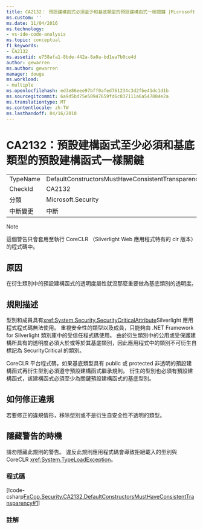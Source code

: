 ```yaml
---
title: CA2132： 預設建構函式必須至少和基底類型的預設建構函式一樣關鍵 |Microsoft 文件
ms.custom: ''
ms.date: 11/04/2016
ms.technology:
- vs-ide-code-analysis
ms.topic: conceptual
f1_keywords:
- CA2132
ms.assetid: e758afa1-8bde-442a-8a0a-bd1ea7b0ce4d
author: gewarren
ms.author: gewarren
manager: douge
ms.workload:
- multiple
ms.openlocfilehash: ed3e86eee97bff0afed761234c3d2fbe41dc1d1b
ms.sourcegitcommit: 6a9d5bd75e50947659fd6c837111a6a547884e2a
ms.translationtype: MT
ms.contentlocale: zh-TW
ms.lasthandoff: 04/16/2018
---
```

# <a name="ca2132-default-constructors-must-be-at-least-as-critical-as-base-type-default-constructors"></a>CA2132：預設建構函式至少必須和基底類型的預設建構函式一樣關鍵
|||  
|-|-|  
|TypeName|DefaultConstructorsMustHaveConsistentTransparency|  
|CheckId|CA2132|  
|分類|Microsoft.Security|  
|中斷變更|中斷|  
  
> [!NOTE]
>  這個警告只會套用至執行 CoreCLR （Silverlight Web 應用程式特有的 clr 版本） 的程式碼中。  
  
## <a name="cause"></a>原因  
 在衍生類別中的預設建構函式的透明度屬性就沒那麼重要做為基底類別的透明度。  
  
## <a name="rule-description"></a>規則描述  
 型別和成員具有<xref:System.Security.SecurityCriticalAttribute>Silverlight 應用程式程式碼無法使用。 重視安全性的類型以及成員，只能夠由 .NET Framework for Silverlight 類別庫中的受信任程式碼使用。 由於衍生類別中的公用或受保護建構所具有的透明度必須大於或等於其基底類別，因此應用程式中的類別不可衍生自標記為 SecurityCritical 的類別。  
  
 CoreCLR 平台程式碼，如果基底類型具有 public 或 protected 非透明的預設建構函式再衍生型別必須遵守預設建構函式繼承規則。 衍生的型別也必須有預設建構函式，該建構函式必須至少為關鍵預設建構函式的基底型別。  
  
## <a name="how-to-fix-violations"></a>如何修正違規  
 若要修正的違規情形，移除型別或不是衍生自安全性不透明的類型。  
  
## <a name="when-to-suppress-warnings"></a>隱藏警告的時機  
 請勿隱藏此規則的警告。 違反此規則應用程式碼會導致拒絕載入的型別與 CoreCLR <xref:System.TypeLoadException>。  
  
### <a name="code"></a>程式碼  
 [!code-csharp[FxCop.Security.CA2132.DefaultConstructorsMustHaveConsistentTransparency#1](../code-quality/codesnippet/CSharp/ca2132-default-constructors-must-be-at-least-as-critical-as-base-type-default-constructors_1.cs)]  
  
### <a name="comments"></a>註解